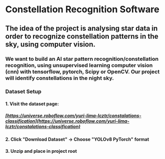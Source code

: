 # Constellation Recognition Software

## The idea of the project is analysing star data in order to recognize constellation patterns in the sky, using computer vision.

### We want to build an AI star pattern recognition/constellation recognition, using unsupervised learning computer vision (cnn) with tensorflow, pytorch, Scipy or OpenCV. Our project will identify constellations in the night sky.

### Dataset Setup

#### 1. Visit the dataset page:

##### [https://universe.roboflow.com/yuri-lima-lcztr/constalations-classification](https://universe.roboflow.com/yuri-lima-lcztr/constalations-classification)

#### 2. Click "Download Dataset" → Choose "YOLOv8 PyTorch" format

#### 3. Unzip and place in project root
